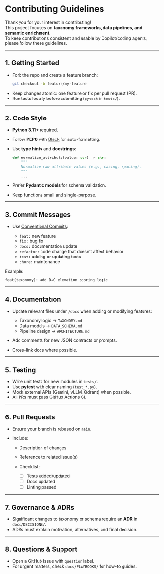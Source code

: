 # Contributing Guidelines

Thank you for your interest in contributing!  
This project focuses on **taxonomy frameworks, data pipelines, and semantic enrichment**.  
To keep contributions consistent and usable by Copilot/coding agents, please follow these guidelines.

---

## 1. Getting Started
- Fork the repo and create a feature branch:
  ```bash
  git checkout -b feature/my-feature
  ```

* Keep changes atomic: one feature or fix per pull request (PR).
* Run tests locally before submitting (`pytest` in `tests/`).

---

## 2. Code Style

* **Python 3.11+** required.
* Follow **PEP8** with [Black](https://github.com/psf/black) for auto-formatting.
* Use **type hints** and **docstrings**:

  ```python
  def normalize_attribute(value: str) -> str:
      """
      Normalize raw attribute values (e.g., casing, spacing).
      """
      ...
  ```
* Prefer **Pydantic models** for schema validation.
* Keep functions small and single-purpose.

---

## 3. Commit Messages

* Use [Conventional Commits](https://www.conventionalcommits.org/):

  * `feat:` new feature
  * `fix:` bug fix
  * `docs:` documentation update
  * `refactor:` code change that doesn’t affect behavior
  * `test:` adding or updating tests
  * `chore:` maintenance

Example:

```
feat(taxonomy): add D→C elevation scoring logic
```

---

## 4. Documentation

* Update relevant files under `/docs` when adding or modifying features:

  * Taxonomy logic → `TAXONOMY.md`
  * Data models → `DATA_SCHEMA.md`
  * Pipeline design → `ARCHITECTURE.md`
* Add comments for new JSON contracts or prompts.
* Cross-link docs where possible.

---

## 5. Testing

* Write unit tests for new modules in `tests/`.
* Use **pytest** with clear naming (`test_*.py`).
* Mock external APIs (Gemini, vLLM, Qdrant) when possible.
* All PRs must pass GitHub Actions CI.

---

## 6. Pull Requests

* Ensure your branch is rebased on `main`.
* Include:

  * Description of changes
  * Reference to related issue(s)
  * Checklist:

    * [ ] Tests added/updated
    * [ ] Docs updated
    * [ ] Linting passed

---

## 7. Governance & ADRs

* Significant changes to taxonomy or schema require an **ADR** in `docs/DECISIONS/`.
* ADRs must explain motivation, alternatives, and final decision.

---

## 8. Questions & Support

* Open a GitHub Issue with `question` label.
* For urgent matters, check `docs/PLAYBOOKS/` for how-to guides.
